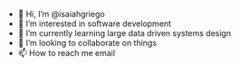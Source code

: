 - 👋 Hi, I’m @isaiahgriego
- 👀 I’m interested in software development
- 🌱 I’m currently learning large data driven systems design
- 💞️ I’m looking to collaborate on things
- 📫 How to reach me email

<!---
isaiahgriego/isaiahgriego is a ✨ special ✨ repository because its `README.md` (this file) appears on your GitHub profile.
You can click the Preview link to take a look at your changes.
--->
